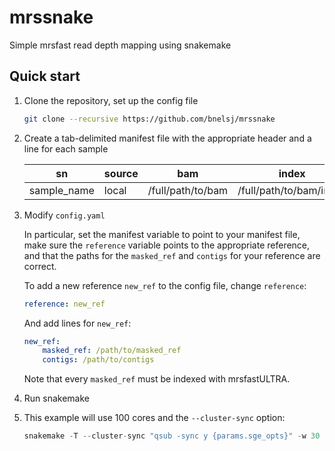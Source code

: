 # mrssnake
Simple mrsfast read depth mapping using snakemake

## Quick start
1. Clone the repository, set up the config file

   ```bash
   git clone --recursive https://github.com/bnelsj/mrssnake
   ```
2. Create a tab-delimited manifest file with the appropriate header and a line for each sample

   | sn | source | bam | index |
   | --- | ------ | --- | ----- |
   | sample_name  |  local | /full/path/to/bam | /full/path/to/bam/index |

3. Modify `config.yaml`

   In particular, set the manifest variable to point to your manifest file, 
   make sure the `reference` variable points to the appropriate reference, 
   and that the paths for the `masked_ref` and `contigs` for your reference are correct.
   
   To add a new reference `new_ref` to the config file, change `reference`:
   ```yaml
   reference: new_ref
   ```
   And add lines for `new_ref`:
   ```yaml
   new_ref:
       masked_ref: /path/to/masked_ref
       contigs: /path/to/contigs
   ```
   Note that every `masked_ref` must be indexed with mrsfastULTRA.
4. Run snakemake
5. 
   This example will use 100 cores and the `--cluster-sync` option:

   ```python
   snakemake -T --cluster-sync "qsub -sync y {params.sge_opts}" -w 30 -j 100
   ```


